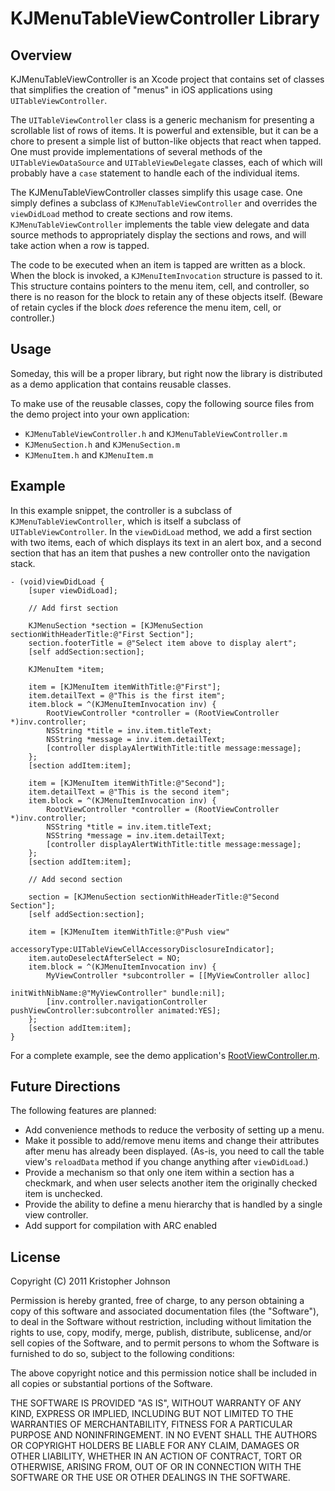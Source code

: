 # KJMenuTableViewController Library

## Overview

KJMenuTableViewController is an Xcode project that contains set of classes that simplifies the
creation of "menus" in iOS applications using `UITableViewController`.

The `UITableViewController` class is a generic mechanism for presenting a scrollable list of
rows of items.  It is powerful and extensible, but it can be a chore to present a simple
list of button-like objects that react when tapped.  One must provide implementations of several
methods of the `UITableViewDataSource` and `UITableViewDelegate` classes, each of which will
probably have a `case` statement to handle each of the individual items.

The KJMenuTableViewController classes simplify this usage case.  One simply defines a subclass of
`KJMenuTableViewController` and overrides the `viewDidLoad` method to create sections and row items.
`KJMenuTableViewController` implements the table view delegate and data source methods to
appropriately display the sections and rows, and will take action when a row is tapped.

The code to be executed when an item is tapped are written as a block.
When the block is invoked, a `KJMenuItemInvocation` structure is passed to it. This structure
contains pointers to the menu item, cell, and controller, so there is no reason for the block
to retain any of these objects itself.  (Beware of retain cycles if the block _does_ reference
the menu item, cell, or controller.)

## Usage

Someday, this will be a proper library, but right now the library is distributed as a demo
application that contains reusable classes.

To make use of the reusable classes, copy the following source files from the demo project into
your own application:

* `KJMenuTableViewController.h` and `KJMenuTableViewController.m`
* `KJMenuSection.h` and `KJMenuSection.m`
* `KJMenuItem.h` and `KJMenuItem.m`

## Example

In this example snippet, the controller is a subclass of `KJMenuTableViewController`, which is itself
a subclass of `UITableViewController`.  In the `viewDidLoad` method, we add a first section with
two items, each of which displays its text in an alert box, and a second section that has
an item that pushes a new controller onto the navigation stack.

    - (void)viewDidLoad {
        [super viewDidLoad];
        
        // Add first section
        
        KJMenuSection *section = [KJMenuSection sectionWithHeaderTitle:@"First Section"];
        section.footerTitle = @"Select item above to display alert";
        [self addSection:section];    
        
        KJMenuItem *item;
        
        item = [KJMenuItem itemWithTitle:@"First"];
        item.detailText = @"This is the first item";
        item.block = ^(KJMenuItemInvocation inv) {
            RootViewController *controller = (RootViewController *)inv.controller;
            NSString *title = inv.item.titleText;
            NSString *message = inv.item.detailText;
            [controller displayAlertWithTitle:title message:message];
        };
        [section addItem:item];
        
        item = [KJMenuItem itemWithTitle:@"Second"];
        item.detailText = @"This is the second item";
        item.block = ^(KJMenuItemInvocation inv) {
            RootViewController *controller = (RootViewController *)inv.controller;
            NSString *title = inv.item.titleText;
            NSString *message = inv.item.detailText;
            [controller displayAlertWithTitle:title message:message];
        };
        [section addItem:item];
        
        // Add second section
        
        section = [KJMenuSection sectionWithHeaderTitle:@"Second Section"];
        [self addSection:section];
        
        item = [KJMenuItem itemWithTitle:@"Push view"
                           accessoryType:UITableViewCellAccessoryDisclosureIndicator];
        item.autoDeselectAfterSelect = NO;
        item.block = ^(KJMenuItemInvocation inv) {
            MyViewController *subcontroller = [[MyViewController alloc]
                                               initWithNibName:@"MyViewController" bundle:nil];
            [inv.controller.navigationController pushViewController:subcontroller animated:YES];
        };
        [section addItem:item];
    }

For a complete example, see the demo application's [RootViewController.m](https://github.com/kristopherjohnson/KJMenuTableViewController/blob/master/KJMenuTableViewController/RootViewController.m).

## Future Directions

The following features are planned:

* Add convenience methods to reduce the verbosity of setting up a menu.
* Make it possible to add/remove menu items and change their attributes after menu has already been displayed. (As-is, you need to call the table view's `reloadData` method if you change anything after `viewDidLoad`.)
* Provide a mechanism so that only one item within a section has a checkmark, and when user selects another item the originally checked item is unchecked.
* Provide the ability to define a menu hierarchy that is handled by a single view controller.
* Add support for compilation with ARC enabled

## License

Copyright (C) 2011 Kristopher Johnson

Permission is hereby granted, free of charge, to any person obtaining a copy
of this software and associated documentation files (the "Software"), to deal
in the Software without restriction, including without limitation the rights
to use, copy, modify, merge, publish, distribute, sublicense, and/or sell
copies of the Software, and to permit persons to whom the Software is
furnished to do so, subject to the following conditions:

The above copyright notice and this permission notice shall be included in
all copies or substantial portions of the Software.

THE SOFTWARE IS PROVIDED "AS IS", WITHOUT WARRANTY OF ANY KIND, EXPRESS OR
IMPLIED, INCLUDING BUT NOT LIMITED TO THE WARRANTIES OF MERCHANTABILITY,
FITNESS FOR A PARTICULAR PURPOSE AND NONINFRINGEMENT. IN NO EVENT SHALL THE
AUTHORS OR COPYRIGHT HOLDERS BE LIABLE FOR ANY CLAIM, DAMAGES OR OTHER
LIABILITY, WHETHER IN AN ACTION OF CONTRACT, TORT OR OTHERWISE, ARISING FROM,
OUT OF OR IN CONNECTION WITH THE SOFTWARE OR THE USE OR OTHER DEALINGS IN
THE SOFTWARE.
